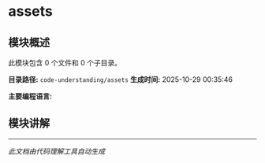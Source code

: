 # assets

## 模块概述

此模块包含 0 个文件和 0 个子目录。

**目录路径:** `code-understanding/assets`
**生成时间:** 2025-10-29 00:35:46

**主要编程语言:**

## 模块讲解


---
*此文档由代码理解工具自动生成*